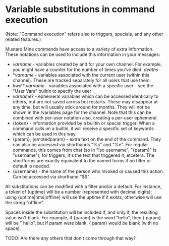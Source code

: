 Variable substitutions in command execution
===========================================

(Note: "Command execution" refers also to triggers, specials, and any other
related features.)

Mustard Mine commands have access to a variety of extra information. These
notations can be used to include this information in your messages:

* $varname$ - variables created by and for your own channel. For example,
  you might have a counter for the number of times you've died: $deaths$
* $*varname$ - variables associated with the current user (within this
  channel). These are tracked separately for all users that use them.
* $kwd*varname$ - variables associated with a specific user - see the
  "User Vars" builtin to specify the user
* $varname?$ - ephemeral variables which can be accessed identically to
  others, but are not saved across bot restarts. These may disappear at
  any time, but will usually stick around for months. They will not be
  shown in the /variables page for the channel. Note that this can be
  combined with per-user notation also, creating a per-user ephemeral.
* {token} - information provided by a builtin or special trigger. When a
  command calls on a builtin, it will receive a specific set of keywords
  which can be used in this way.
* {param}, {emotedparam} - extra text on the end of the command. They can
  also be accessed via shorthands "%s" and "%e". For regular commands, this
  comes from chat (so in "!so username", "{param}" is "username"); for
  triggers, it's the text that triggered it; etcetera. The shortforms are
  exactly equivalent to the named forms if no filter or default is needed.
* {username} - the name of the person who invoked or caused this action.
  Can be accessed via shorthand "$$".

All substitutions can be modified with a filter and/or a default. For
instance, a token of {uptime} will be a number (represented with decimal
digits); using {uptime|hms|offline} will use the uptime if it exists,
otherwise will use the string "offline".

Spaces inside the substitution will be included if, and only if, the
resulting value isn't blank. For example, if {param} is the word "hello",
then { param} will be " hello", but if param were blank, { param} would
be blank (with no space).

TODO: Are there any others that don't come through that way?
